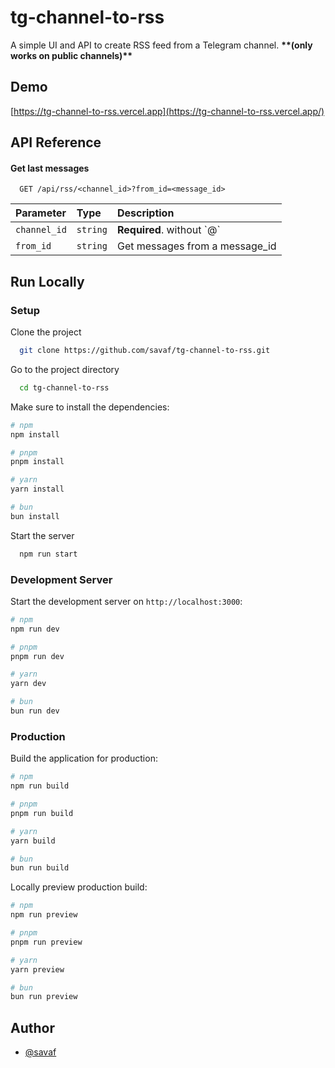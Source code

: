 
# tg-channel-to-rss

A simple UI and API to create RSS feed from a Telegram channel. **\*\*(only works on public channels)\*\***


## Demo

[https://tg-channel-to-rss.vercel.app](https://tg-channel-to-rss.vercel.app/)


## API Reference

#### Get last messages

```http
  GET /api/rss/<channel_id>?from_id=<message_id>
```

| Parameter | Type     | Description                |
| :-------- | :------- | :------------------------- |
| `channel_id` | `string` | **Required**. without \`@\` |
| `from_id` | `string` |  Get messages from a message_id  |


## Run Locally

### Setup
Clone the project

```bash
  git clone https://github.com/savaf/tg-channel-to-rss.git
```

Go to the project directory

```bash
  cd tg-channel-to-rss
```

Make sure to install the dependencies:

```bash
# npm
npm install

# pnpm
pnpm install

# yarn
yarn install

# bun
bun install
```

Start the server

```bash
  npm run start
```

### Development Server

Start the development server on `http://localhost:3000`:

```bash
# npm
npm run dev

# pnpm
pnpm run dev

# yarn
yarn dev

# bun
bun run dev
```

### Production

Build the application for production:

```bash
# npm
npm run build

# pnpm
pnpm run build

# yarn
yarn build

# bun
bun run build
```

Locally preview production build:

```bash
# npm
npm run preview

# pnpm
pnpm run preview

# yarn
yarn preview

# bun
bun run preview
```

## Author

- [@savaf](https://www.github.com/savaf)
